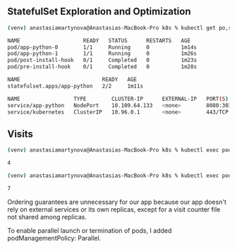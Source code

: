 ## StatefulSet Exploration and Optimization

```bash
(venv) anastasiamartynova@Anastasias-MacBook-Pro k8s % kubectl get po,sts,svc,pvc 

NAME                    READY   STATUS      RESTARTS   AGE
pod/app-python-0        1/1     Running     0          1m14s
pod/app-python-1        1/1     Running     0          1m26s
pod/post-install-hook   0/1     Completed   0          1m23s
pod/pre-install-hook    0/1     Completed   0          1m28s

NAME                          READY   AGE
statefulset.apps/app-python   2/2     1m11s

NAME                 TYPE        CLUSTER-IP      EXTERNAL-IP   PORT(S)          AGE
service/app-python   NodePort    10.109.64.133   <none>        8080:30395/TCP   83s
service/kubernetes   ClusterIP   10.96.0.1       <none>        443/TCP          22d
```

## Visits
```bash
(venv) anastasiamartynova@Anastasias-MacBook-Pro k8s % kubectl exec pod/app-python-0 -- cat ./visits/visits.txt

4
```

```bash
(venv) anastasiamartynova@Anastasias-MacBook-Pro k8s % kubectl exec pod/app-python-1 -- cat ./visits/visits.txt

7
```

Ordering guarantees are unnecessary for our app because our app doesn't rely on external services or its own replicas, except for a visit counter file not shared among replicas.

To enable parallel launch or termination of pods, I added podManagementPolicy: Parallel.
